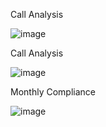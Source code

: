 
Call Analysis

![image](https://github.com/user-attachments/assets/6da8d008-cc94-4956-894f-3b670ea89414)  

Call Analysis  

![image](https://github.com/user-attachments/assets/25f404a6-9f6b-4321-914d-29fa95d99226)

Monthly Compliance

![image](https://github.com/user-attachments/assets/d458031b-e341-4dea-8824-a7bb3fd1926a)
